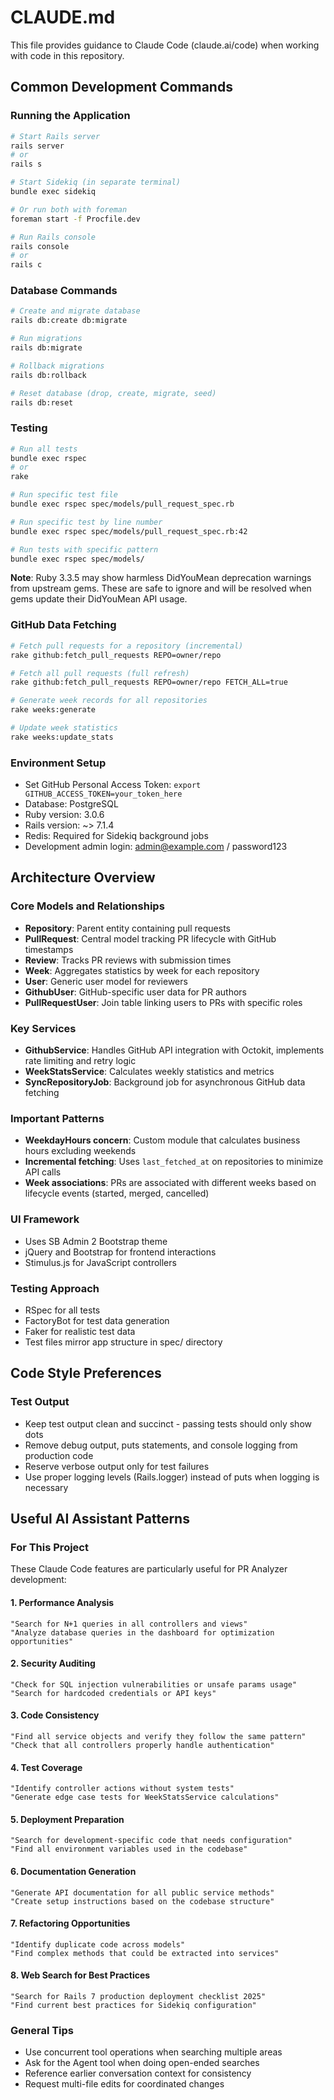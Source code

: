 # CLAUDE.md

This file provides guidance to Claude Code (claude.ai/code) when working with code in this repository.

## Common Development Commands

### Running the Application
```bash
# Start Rails server
rails server
# or
rails s

# Start Sidekiq (in separate terminal)
bundle exec sidekiq

# Or run both with foreman
foreman start -f Procfile.dev

# Run Rails console
rails console
# or
rails c
```

### Database Commands
```bash
# Create and migrate database
rails db:create db:migrate

# Run migrations
rails db:migrate

# Rollback migrations
rails db:rollback

# Reset database (drop, create, migrate, seed)
rails db:reset
```

### Testing
```bash
# Run all tests
bundle exec rspec
# or
rake

# Run specific test file
bundle exec rspec spec/models/pull_request_spec.rb

# Run specific test by line number
bundle exec rspec spec/models/pull_request_spec.rb:42

# Run tests with specific pattern
bundle exec rspec spec/models/
```

**Note**: Ruby 3.3.5 may show harmless DidYouMean deprecation warnings from upstream gems. 
These are safe to ignore and will be resolved when gems update their DidYouMean API usage.

### GitHub Data Fetching
```bash
# Fetch pull requests for a repository (incremental)
rake github:fetch_pull_requests REPO=owner/repo

# Fetch all pull requests (full refresh)
rake github:fetch_pull_requests REPO=owner/repo FETCH_ALL=true

# Generate week records for all repositories
rake weeks:generate

# Update week statistics
rake weeks:update_stats
```

### Environment Setup
- Set GitHub Personal Access Token: `export GITHUB_ACCESS_TOKEN=your_token_here`
- Database: PostgreSQL
- Ruby version: 3.0.6
- Rails version: ~> 7.1.4
- Redis: Required for Sidekiq background jobs
- Development admin login: admin@example.com / password123

## Architecture Overview

### Core Models and Relationships
- **Repository**: Parent entity containing pull requests
- **PullRequest**: Central model tracking PR lifecycle with GitHub timestamps
- **Review**: Tracks PR reviews with submission times
- **Week**: Aggregates statistics by week for each repository
- **User**: Generic user model for reviewers
- **GithubUser**: GitHub-specific user data for PR authors
- **PullRequestUser**: Join table linking users to PRs with specific roles

### Key Services
- **GithubService**: Handles GitHub API integration with Octokit, implements rate limiting and retry logic
- **WeekStatsService**: Calculates weekly statistics and metrics
- **SyncRepositoryJob**: Background job for asynchronous GitHub data fetching

### Important Patterns
- **WeekdayHours concern**: Custom module that calculates business hours excluding weekends
- **Incremental fetching**: Uses `last_fetched_at` on repositories to minimize API calls
- **Week associations**: PRs are associated with different weeks based on lifecycle events (started, merged, cancelled)

### UI Framework
- Uses SB Admin 2 Bootstrap theme
- jQuery and Bootstrap for frontend interactions
- Stimulus.js for JavaScript controllers

### Testing Approach
- RSpec for all tests
- FactoryBot for test data generation
- Faker for realistic test data
- Test files mirror app structure in spec/ directory

## Code Style Preferences

### Test Output
- Keep test output clean and succinct - passing tests should only show dots
- Remove debug output, puts statements, and console logging from production code
- Reserve verbose output only for test failures
- Use proper logging levels (Rails.logger) instead of puts when logging is necessary

## Useful AI Assistant Patterns

### For This Project
These Claude Code features are particularly useful for PR Analyzer development:

#### 1. **Performance Analysis**
```
"Search for N+1 queries in all controllers and views"
"Analyze database queries in the dashboard for optimization opportunities"
```

#### 2. **Security Auditing**
```
"Check for SQL injection vulnerabilities or unsafe params usage"
"Search for hardcoded credentials or API keys"
```

#### 3. **Code Consistency**
```
"Find all service objects and verify they follow the same pattern"
"Check that all controllers properly handle authentication"
```

#### 4. **Test Coverage**
```
"Identify controller actions without system tests"
"Generate edge case tests for WeekStatsService calculations"
```

#### 5. **Deployment Preparation**
```
"Search for development-specific code that needs configuration"
"Find all environment variables used in the codebase"
```

#### 6. **Documentation Generation**
```
"Generate API documentation for all public service methods"
"Create setup instructions based on the codebase structure"
```

#### 7. **Refactoring Opportunities**
```
"Identify duplicate code across models"
"Find complex methods that could be extracted into services"
```

#### 8. **Web Search for Best Practices**
```
"Search for Rails 7 production deployment checklist 2025"
"Find current best practices for Sidekiq configuration"
```

### General Tips
- Use concurrent tool operations when searching multiple areas
- Ask for the Agent tool when doing open-ended searches
- Reference earlier conversation context for consistency
- Request multi-file edits for coordinated changes